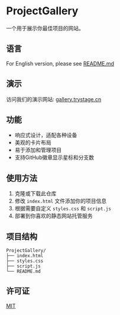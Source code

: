 # ProjectGallery

一个用于展示你最佳项目的网站。

## 语言

For English version, please see [README.md](README.md)

## 演示

访问我们的演示网站: [gallery.trystage.cn](https://gallery.trystage.cn)

## 功能

- 响应式设计，适配各种设备
- 美观的卡片布局
- 易于添加和管理项目
- 支持GitHub徽章显示星标和分支数

## 使用方法

1. 克隆或下载此仓库
2. 修改 `index.html` 文件添加你的项目信息
3. 根据需要自定义 `styles.css` 和 `script.js`
4. 部署到你喜欢的静态网站托管服务

## 项目结构

```
ProjectGallery/
├── index.html
├── styles.css
├── script.js
└── README.md
```

## 许可证

[MIT](LICENSE)